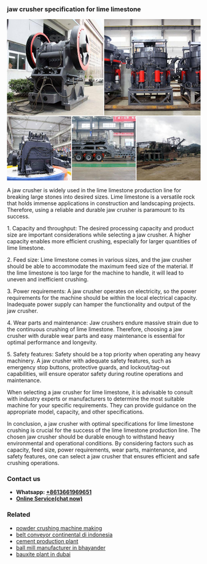 <h3>jaw crusher specification for lime limestone</h3><img src='1708322617.jpg' alt=''><p>A jaw crusher is widely used in the lime limestone production line for breaking large stones into desired sizes. Lime limestone is a versatile rock that holds immense applications in construction and landscaping projects. Therefore, using a reliable and durable jaw crusher is paramount to its success.</p><p>1. Capacity and throughput: The desired processing capacity and product size are important considerations while selecting a jaw crusher. A higher capacity enables more efficient crushing, especially for larger quantities of lime limestone.</p><p>2. Feed size: Lime limestone comes in various sizes, and the jaw crusher should be able to accommodate the maximum feed size of the material. If the lime limestone is too large for the machine to handle, it will lead to uneven and inefficient crushing.</p><p>3. Power requirements: A jaw crusher operates on electricity, so the power requirements for the machine should be within the local electrical capacity. Inadequate power supply can hamper the functionality and output of the jaw crusher.</p><p>4. Wear parts and maintenance: Jaw crushers endure massive strain due to the continuous crushing of lime limestone. Therefore, choosing a jaw crusher with durable wear parts and easy maintenance is essential for optimal performance and longevity.</p><p>5. Safety features: Safety should be a top priority when operating any heavy machinery. A jaw crusher with adequate safety features, such as emergency stop buttons, protective guards, and lockout/tag-out capabilities, will ensure operator safety during routine operations and maintenance.</p><p>When selecting a jaw crusher for lime limestone, it is advisable to consult with industry experts or manufacturers to determine the most suitable machine for your specific requirements. They can provide guidance on the appropriate model, capacity, and other specifications.</p><p>In conclusion, a jaw crusher with optimal specifications for lime limestone crushing is crucial for the success of the lime limestone production line. The chosen jaw crusher should be durable enough to withstand heavy environmental and operational conditions. By considering factors such as capacity, feed size, power requirements, wear parts, maintenance, and safety features, one can select a jaw crusher that ensures efficient and safe crushing operations.</p><h3>Contact us</h3><ul><li><strong>Whatsapp:&nbsp;<a href="https://wa.me/8613661969651">+8613661969651</a></strong></li><li><a href="https://swt.shibang-china.com/?git&amp;zhl&amp;jaw crusher specification for lime limestone"><strong>Online Service(chat now)</strong></a></li></ul><h3>Related</h3><ul><li><a href='powder crushing machine making.md'>powder crushing machine making</a></li><li><a href='belt conveyor continental di indonesia.md'>belt conveyor continental di indonesia</a></li><li><a href='cement production plant.md'>cement production plant</a></li><li><a href='ball mill manufacturer in bhayander.md'>ball mill manufacturer in bhayander</a></li><li><a href='bauxite plant in dubai.md'>bauxite plant in dubai</a></li></ul>